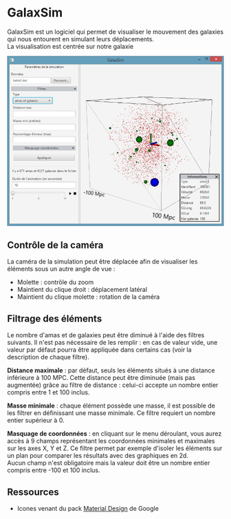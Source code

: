 # GalaxSim

GalaxSim est un logiciel qui permet de visualiser le mouvement des galaxies
qui nous entourent en simulant leurs déplacements.<br>
La visualisation est centrée sur notre galaxie

![Capture d'écran du logiciel](galaxsim.png)

## Contrôle de la caméra

La caméra de la simulation peut être déplacée afin de visualiser les éléments 
sous un autre angle de vue :

* Molette : contrôle du zoom
* Maintient du clique droit : déplacement latéral
* Maintient du clique molette : rotation de la caméra

## Filtrage des éléments

Le nombre d'amas et de galaxies peut être diminué à l'aide des filtres suivants. 
Il n'est pas nécessaire de les remplir : en cas de valeur vide, une valeur par défaut
pourra être appliquée dans certains cas (voir la description de chaque filtre). 

**Distance maximale** : par défaut, seuls les éléments situés à une distance inférieure à 100 MPC. Cette distance
peut être diminuée (mais pas augmentée) grâce au filtre de distance : celui-ci accepte
un nombre entier compris entre 1 et 100 inclus.

**Masse minimale** : chaque élément possède une masse, il est possible de les filtrer
en définissant une masse minimale. 
Ce filtre requiert un nombre entier supérieur à 0.


**Masquage de coordonnées** : en cliquant sur le menu déroulant, vous aurez accès à 9 champs
représentant les coordonnées minimales et maximales sur les axes X, Y et Z. Ce filtre permet
par exemple d'isoler les éléments sur un plan pour comparer les résultats avec des
graphiques en 2d.<br>
Aucun champ n'est obligatoire mais la valeur doit être un nombre entier compris entre
-100 et 100 inclus.

## Ressources

* Icones venant du pack [Material Design](https://material.io/tools/icons/?style=baseline) de Google